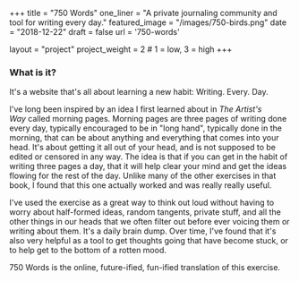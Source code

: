 +++
title = "750 Words"
one_liner = "A private journaling community and tool for writing every day."
featured_image = "/images/750-birds.png"
date = "2018-12-22"
draft = false
url = '750-words'

layout = "project"
project_weight = 2 # 1 = low, 3 = high
+++

### What is it?

It's a website that's all about learning a new habit: Writing. Every. Day.

I've long been inspired by an idea I first learned about in *The Artist's Way* called morning pages. Morning pages are three pages of writing done every day, typically encouraged to be in "long hand", typically done in the morning, that can be about anything and everything that comes into your head. It's about getting it all out of your head, and is not supposed to be edited or censored in any way. The idea is that if you can get in the habit of writing three pages a day, that it will help clear your mind and get the ideas flowing for the rest of the day. Unlike many of the other exercises in that book, I found that this one actually worked and was really really useful.

I've used the exercise as a great way to think out loud without having to worry about half-formed ideas, random tangents, private stuff, and all the other things in our heads that we often filter out before ever voicing them or writing about them. It's a daily brain dump. Over time, I've found that it's also very helpful as a tool to get thoughts going that have become stuck, or to help get to the bottom of a rotten mood.

750 Words is the online, future-ified, fun-ified translation of this exercise.
